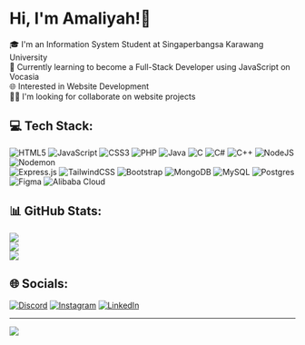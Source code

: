 # Hi, I'm Amaliyah!👋

  🎓 I'm an Information System Student at Singaperbangsa Karawang University<br>
  🚀 Currently learning to become a Full-Stack Developer using JavaScript on Vocasia <br>
  🌐 Interested in Website Development<br>
  👯‍♂️ I'm looking for collaborate on website projects <br>

## 💻 Tech Stack:
  ![HTML5](https://img.shields.io/badge/html5-%23E34F26.svg?style=flat&logo=html5&logoColor=white) 
  ![JavaScript](https://img.shields.io/badge/javascript-%23323330.svg?style=flat&logo=javascript&logoColor=%23F7DF1E) 
  ![CSS3](https://img.shields.io/badge/css3-%231572B6.svg?style=flat&logo=css3&logoColor=white) 
  ![PHP](https://img.shields.io/badge/php-%23777BB4.svg?style=flat&logo=php&logoColor=white) 
  ![Java](https://img.shields.io/badge/java-%23ED8B00.svg?style=flat&logo=openjdk&logoColor=white) 
  ![C](https://img.shields.io/badge/c-%2300599C.svg?style=flat&logo=c&logoColor=white) 
  ![C#](https://img.shields.io/badge/c%23-%23239120.svg?style=flat&logo=csharp&logoColor=white) 
  ![C++](https://img.shields.io/badge/c++-%2300599C.svg?style=flat&logo=c%2B%2B&logoColor=white) 
  ![NodeJS](https://img.shields.io/badge/node.js-6DA55F?style=flat&logo=node.js&logoColor=white) 
  ![Nodemon](https://img.shields.io/badge/NODEMON-%23323330.svg?style=flat&logo=nodemon&logoColor=%BBDEAD)
  <br/>
  ![Express.js](https://img.shields.io/badge/express.js-%23404d59.svg?style=flat&logo=express&logoColor=%2361DAFB) 
  ![TailwindCSS](https://img.shields.io/badge/tailwindcss-%2338B2AC.svg?style=flat&logo=tailwind-css&logoColor=white) 
  ![Bootstrap](https://img.shields.io/badge/bootstrap-%238511FA.svg?style=flat&logo=bootstrap&logoColor=white) 
  ![MongoDB](https://img.shields.io/badge/MongoDB-%234ea94b.svg?style=flat&logo=mongodb&logoColor=white) 
  ![MySQL](https://img.shields.io/badge/mysql-4479A1.svg?style=flat&logo=mysql&logoColor=white) 
  ![Postgres](https://img.shields.io/badge/postgres-%23316192.svg?style=flat&logo=postgresql&logoColor=white) 
  ![Figma](https://img.shields.io/badge/figma-%23F24E1E.svg?style=flat&logo=figma&logoColor=white) 
  ![Alibaba Cloud](https://img.shields.io/badge/AlibabaCloud-%23FF6701.svg?style=flat&logo=alibabacloud&logoColor=white)

## 📊 GitHub Stats:
![](https://github-readme-stats.vercel.app/api?username=amlly38&theme=radical&hide_border=false&include_all_commits=false&count_private=false)<br/>
![](https://github-readme-streak-stats.herokuapp.com/?user=amlly38&theme=radical&hide_border=false)<br/>
![](https://github-readme-stats.vercel.app/api/top-langs/?username=amlly38&theme=radical&hide_border=false&include_all_commits=false&count_private=false&layout=compact)

## 🌐 Socials:
[![Discord](https://img.shields.io/badge/Discord-%237289DA.svg?logo=discord&logoColor=white)](https://discord.gg/Yh3h7wjt) [![Instagram](https://img.shields.io/badge/Instagram-%23E4405F.svg?logo=Instagram&logoColor=white)](https://instagram.com/amlly38_) [![LinkedIn](https://img.shields.io/badge/LinkedIn-%230077B5.svg?logo=linkedin&logoColor=white)](https://www.linkedin.com/in/amaliyah03/) 

---
[![](https://visitcount.itsvg.in/api?id=amlly38&icon=0&color=0)](https://visitcount.itsvg.in)

<!-- Proudly created with GPRM ( https://gprm.itsvg.in ) -->
